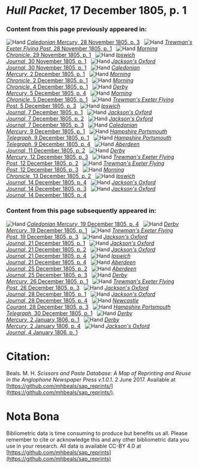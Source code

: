 # *Hull Packet*, 17 December 1805, p. 1  
  
### Content from this page previously appeared in:  
![Hand](http://scissorsandpaste.net/wp-content/uploads/2017/06/smallhandpointer.png) [*Caledonian Mercury*, 28 November 1805, p. 3](https://mhbeals.github.io/sap_html/Caledonian-Mercury/Caledonian-Mercury-28-November-1805-p-3)  
![Hand](http://scissorsandpaste.net/wp-content/uploads/2017/06/smallhandpointer.png) [*Trewman's Exeter Flying Post*, 28 November 1805, p. 1](https://mhbeals.github.io/sap_html/Trewman's-Exeter-Flying-Post/Trewman's-Exeter-Flying-Post-28-November-1805-p-1)  
![Hand](http://scissorsandpaste.net/wp-content/uploads/2017/06/smallhandpointer.png) [*Morning Chronicle*, 29 November 1805, p. 1](https://mhbeals.github.io/sap_html/Morning-Chronicle/Morning-Chronicle-29-November-1805-p-1)  
![Hand](http://scissorsandpaste.net/wp-content/uploads/2017/06/smallhandpointer.png) [*Ipswich Journal*, 30 November 1805, p. 1](https://mhbeals.github.io/sap_html/Ipswich-Journal/Ipswich-Journal-30-November-1805-p-1)  
![Hand](http://scissorsandpaste.net/wp-content/uploads/2017/06/smallhandpointer.png) [*Jackson's Oxford Journal*, 30 November 1805, p. 1](https://mhbeals.github.io/sap_html/Jackson's-Oxford-Journal/Jackson's-Oxford-Journal-30-November-1805-p-1)  
![Hand](http://scissorsandpaste.net/wp-content/uploads/2017/06/smallhandpointer.png) [*Caledonian Mercury*, 2 December 1805, p. 1](https://mhbeals.github.io/sap_html/Caledonian-Mercury/Caledonian-Mercury-2-December-1805-p-1)  
![Hand](http://scissorsandpaste.net/wp-content/uploads/2017/06/smallhandpointer.png) [*Morning Chronicle*, 2 December 1805, p. 1](https://mhbeals.github.io/sap_html/Morning-Chronicle/Morning-Chronicle-2-December-1805-p-1)  
![Hand](http://scissorsandpaste.net/wp-content/uploads/2017/06/smallhandpointer.png) [*Morning Chronicle*, 4 December 1805, p. 1](https://mhbeals.github.io/sap_html/Morning-Chronicle/Morning-Chronicle-4-December-1805-p-1)  
![Hand](http://scissorsandpaste.net/wp-content/uploads/2017/06/smallhandpointer.png) [*Derby Mercury*, 5 December 1805, p. 4](https://mhbeals.github.io/sap_html/Derby-Mercury/Derby-Mercury-5-December-1805-p-4)  
![Hand](http://scissorsandpaste.net/wp-content/uploads/2017/06/smallhandpointer.png) [*Morning Chronicle*, 5 December 1805, p. 1](https://mhbeals.github.io/sap_html/Morning-Chronicle/Morning-Chronicle-5-December-1805-p-1)  
![Hand](http://scissorsandpaste.net/wp-content/uploads/2017/06/smallhandpointer.png) [*Trewman's Exeter Flying Post*, 5 December 1805, p. 3](https://mhbeals.github.io/sap_html/Trewman's-Exeter-Flying-Post/Trewman's-Exeter-Flying-Post-5-December-1805-p-3)  
![Hand](http://scissorsandpaste.net/wp-content/uploads/2017/06/smallhandpointer.png) [*Ipswich Journal*, 7 December 1805, p. 1](https://mhbeals.github.io/sap_html/Ipswich-Journal/Ipswich-Journal-7-December-1805-p-1)  
![Hand](http://scissorsandpaste.net/wp-content/uploads/2017/06/smallhandpointer.png) [*Jackson's Oxford Journal*, 7 December 1805, p. 2](https://mhbeals.github.io/sap_html/Jackson's-Oxford-Journal/Jackson's-Oxford-Journal-7-December-1805-p-2)  
![Hand](http://scissorsandpaste.net/wp-content/uploads/2017/06/smallhandpointer.png) [*Jackson's Oxford Journal*, 7 December 1805, p. 3](https://mhbeals.github.io/sap_html/Jackson's-Oxford-Journal/Jackson's-Oxford-Journal-7-December-1805-p-3)  
![Hand](http://scissorsandpaste.net/wp-content/uploads/2017/06/smallhandpointer.png) [*Caledonian Mercury*, 9 December 1805, p. 1](https://mhbeals.github.io/sap_html/Caledonian-Mercury/Caledonian-Mercury-9-December-1805-p-1)  
![Hand](http://scissorsandpaste.net/wp-content/uploads/2017/06/smallhandpointer.png) [*Hampshire Portsmouth Telegraph*, 9 December 1805, p. 1](https://mhbeals.github.io/sap_html/Hampshire-Portsmouth-Telegraph/Hampshire-Portsmouth-Telegraph-9-December-1805-p-1)  
![Hand](http://scissorsandpaste.net/wp-content/uploads/2017/06/smallhandpointer.png) [*Hampshire Portsmouth Telegraph*, 9 December 1805, p. 4](https://mhbeals.github.io/sap_html/Hampshire-Portsmouth-Telegraph/Hampshire-Portsmouth-Telegraph-9-December-1805-p-4)  
![Hand](http://scissorsandpaste.net/wp-content/uploads/2017/06/smallhandpointer.png) [*Aberdeen Journal*, 11 December 1805, p. 2](https://mhbeals.github.io/sap_html/Aberdeen-Journal/Aberdeen-Journal-11-December-1805-p-2)  
![Hand](http://scissorsandpaste.net/wp-content/uploads/2017/06/smallhandpointer.png) [*Derby Mercury*, 12 December 1805, p. 3](https://mhbeals.github.io/sap_html/Derby-Mercury/Derby-Mercury-12-December-1805-p-3)  
![Hand](http://scissorsandpaste.net/wp-content/uploads/2017/06/smallhandpointer.png) [*Trewman's Exeter Flying Post*, 12 December 1805, p. 2](https://mhbeals.github.io/sap_html/Trewman's-Exeter-Flying-Post/Trewman's-Exeter-Flying-Post-12-December-1805-p-2)  
![Hand](http://scissorsandpaste.net/wp-content/uploads/2017/06/smallhandpointer.png) [*Trewman's Exeter Flying Post*, 12 December 1805, p. 3](https://mhbeals.github.io/sap_html/Trewman's-Exeter-Flying-Post/Trewman's-Exeter-Flying-Post-12-December-1805-p-3)  
![Hand](http://scissorsandpaste.net/wp-content/uploads/2017/06/smallhandpointer.png) [*Morning Chronicle*, 13 December 1805, p. 2](https://mhbeals.github.io/sap_html/Morning-Chronicle/Morning-Chronicle-13-December-1805-p-2)  
![Hand](http://scissorsandpaste.net/wp-content/uploads/2017/06/smallhandpointer.png) [*Ipswich Journal*, 14 December 1805, p. 4](https://mhbeals.github.io/sap_html/Ipswich-Journal/Ipswich-Journal-14-December-1805-p-4)  
![Hand](http://scissorsandpaste.net/wp-content/uploads/2017/06/smallhandpointer.png) [*Jackson's Oxford Journal*, 14 December 1805, p. 3](https://mhbeals.github.io/sap_html/Jackson's-Oxford-Journal/Jackson's-Oxford-Journal-14-December-1805-p-3)  
![Hand](http://scissorsandpaste.net/wp-content/uploads/2017/06/smallhandpointer.png) [*Jackson's Oxford Journal*, 14 December 1805, p. 4](https://mhbeals.github.io/sap_html/Jackson's-Oxford-Journal/Jackson's-Oxford-Journal-14-December-1805-p-4)  
  
### Content from this page subsequently appeared in:  
![Hand](http://scissorsandpaste.net/wp-content/uploads/2017/06/smallhandpointer.png) [*Caledonian Mercury*, 19 December 1805, p. 4](https://mhbeals.github.io/sap_html/Caledonian-Mercury/Caledonian-Mercury-19-December-1805-p-4)  
![Hand](http://scissorsandpaste.net/wp-content/uploads/2017/06/smallhandpointer.png) [*Derby Mercury*, 19 December 1805, p. 1](https://mhbeals.github.io/sap_html/Derby-Mercury/Derby-Mercury-19-December-1805-p-1)  
![Hand](http://scissorsandpaste.net/wp-content/uploads/2017/06/smallhandpointer.png) [*Trewman's Exeter Flying Post*, 19 December 1805, p. 3](https://mhbeals.github.io/sap_html/Trewman's-Exeter-Flying-Post/Trewman's-Exeter-Flying-Post-19-December-1805-p-3)  
![Hand](http://scissorsandpaste.net/wp-content/uploads/2017/06/smallhandpointer.png) [*Jackson's Oxford Journal*, 21 December 1805, p. 1](https://mhbeals.github.io/sap_html/Jackson's-Oxford-Journal/Jackson's-Oxford-Journal-21-December-1805-p-1)  
![Hand](http://scissorsandpaste.net/wp-content/uploads/2017/06/smallhandpointer.png) [*Jackson's Oxford Journal*, 21 December 1805, p. 2](https://mhbeals.github.io/sap_html/Jackson's-Oxford-Journal/Jackson's-Oxford-Journal-21-December-1805-p-2)  
![Hand](http://scissorsandpaste.net/wp-content/uploads/2017/06/smallhandpointer.png) [*Jackson's Oxford Journal*, 21 December 1805, p. 4](https://mhbeals.github.io/sap_html/Jackson's-Oxford-Journal/Jackson's-Oxford-Journal-21-December-1805-p-4)  
![Hand](http://scissorsandpaste.net/wp-content/uploads/2017/06/smallhandpointer.png) [*Ipswich Journal*, 21 December 1805, p. 4](https://mhbeals.github.io/sap_html/Ipswich-Journal/Ipswich-Journal-21-December-1805-p-4)  
![Hand](http://scissorsandpaste.net/wp-content/uploads/2017/06/smallhandpointer.png) [*Aberdeen Journal*, 25 December 1805, p. 2](https://mhbeals.github.io/sap_html/Aberdeen-Journal/Aberdeen-Journal-25-December-1805-p-2)  
![Hand](http://scissorsandpaste.net/wp-content/uploads/2017/06/smallhandpointer.png) [*Aberdeen Journal*, 25 December 1805, p. 3](https://mhbeals.github.io/sap_html/Aberdeen-Journal/Aberdeen-Journal-25-December-1805-p-3)  
![Hand](http://scissorsandpaste.net/wp-content/uploads/2017/06/smallhandpointer.png) [*Derby Mercury*, 26 December 1805, p. 1](https://mhbeals.github.io/sap_html/Derby-Mercury/Derby-Mercury-26-December-1805-p-1)  
![Hand](http://scissorsandpaste.net/wp-content/uploads/2017/06/smallhandpointer.png) [*Trewman's Exeter Flying Post*, 26 December 1805, p. 3](https://mhbeals.github.io/sap_html/Trewman's-Exeter-Flying-Post/Trewman's-Exeter-Flying-Post-26-December-1805-p-3)  
![Hand](http://scissorsandpaste.net/wp-content/uploads/2017/06/smallhandpointer.png) [*Jackson's Oxford Journal*, 28 December 1805, p. 1](https://mhbeals.github.io/sap_html/Jackson's-Oxford-Journal/Jackson's-Oxford-Journal-28-December-1805-p-1)  
![Hand](http://scissorsandpaste.net/wp-content/uploads/2017/06/smallhandpointer.png) [*Jackson's Oxford Journal*, 28 December 1805, p. 4](https://mhbeals.github.io/sap_html/Jackson's-Oxford-Journal/Jackson's-Oxford-Journal-28-December-1805-p-4)  
![Hand](http://scissorsandpaste.net/wp-content/uploads/2017/06/smallhandpointer.png) [*Newcastle Courant*, 28 December 1805, p. 3](https://mhbeals.github.io/sap_html/Newcastle-Courant/Newcastle-Courant-28-December-1805-p-3)  
![Hand](http://scissorsandpaste.net/wp-content/uploads/2017/06/smallhandpointer.png) [*Hampshire Portsmouth Telegraph*, 30 December 1805, p. 1](https://mhbeals.github.io/sap_html/Hampshire-Portsmouth-Telegraph/Hampshire-Portsmouth-Telegraph-30-December-1805-p-1)  
![Hand](http://scissorsandpaste.net/wp-content/uploads/2017/06/smallhandpointer.png) [*Derby Mercury*, 2 January 1806, p. 1](https://mhbeals.github.io/sap_html/Derby-Mercury/Derby-Mercury-2-January-1806-p-1)  
![Hand](http://scissorsandpaste.net/wp-content/uploads/2017/06/smallhandpointer.png) [*Derby Mercury*, 2 January 1806, p. 4](https://mhbeals.github.io/sap_html/Derby-Mercury/Derby-Mercury-2-January-1806-p-4)  
![Hand](http://scissorsandpaste.net/wp-content/uploads/2017/06/smallhandpointer.png) [*Jackson's Oxford Journal*, 4 January 1806, p. 1](https://mhbeals.github.io/sap_html/Jackson's-Oxford-Journal/Jackson's-Oxford-Journal-4-January-1806-p-1)  


# Citation: 

Beals. M. H. *Scissors and Paste Database: A Map of Reprinting and Reuse in the Anglophone Newspaper Press v.1.0.1.* 2 June 2017. Available at [https://github.com/mhbeals/sap_reprints/](https://github.com/mhbeals/sap_reprints/). 

# Nota Bona

Bibliometric data is time consuming to produce but benefits us all. Please remember to cite or acknowledge this and any other bibliometric data you use in your research. All data is available CC-BY 4.0 at [https://github.com/mhbeals/sap_reprints](https://github.com/mhbeals/sap_reprints)